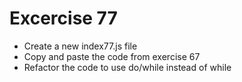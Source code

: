 # Excercise 77

* Create a new index77.js file
* Copy and paste the code from exercise 67
* Refactor the code to use do/while instead of while